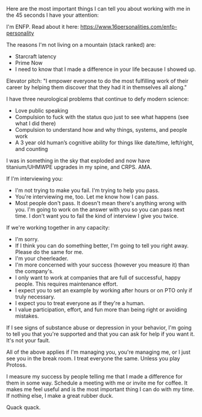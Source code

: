 Here are the most important things I can tell you about working with me in the 45 seconds I have your attention:

I'm ENFP.  Read about it here: https://www.16personalities.com/enfp-personality

The reasons I'm not living on a mountain (stack ranked) are:
  - Starcraft latency
  - Prime Now
  - I need to know that I made a difference in your life because I showed up.

Elevator pitch: "I empower everyone to do the most fulfilling work of their career by helping them discover that they had it in themselves all along."

I have three neurological problems that continue to defy modern science:
  - Love public speaking
  - Compulsion to fuck with the status quo just to see what happens (see what I did there)
  - Compulsion to understand how and why things, systems, and people work
  - A 3 year old human’s cognitive ability for things like date/time, left/right, and counting

I was in something in the sky that exploded and now have titanium/UHMWPE upgrades in my spine, and CRPS.  AMA.

If I'm interviewing you:
  - I'm not trying to make you fail.  I'm trying to help you pass.
  - You're interviewing me, too.  Let me know how I can pass.
  - Most people don't pass.  It doesn't mean there's anything wrong with you.  I'm going to work on the answer with you so you can pass next time.  I don't want you to fail the kind of interview I give you twice.

If we're working together in any capacity:
  - I'm sorry.
  - If I think you can do something better, I'm going to tell you right away.  Please do the same for me.
  - I'm your cheerleader.
  - I'm more concerned with your success (however you measure it) than the company's.
  - I only want to work at companies that are full of successful, happy people.  This requires maintenance effort.
  - I expect you to set an example by working after hours or on PTO only if truly necessary.
  - I expect you to treat everyone as if they're a human.
  - I value participation, effort, and fun more than being right or avoiding mistakes.

If I see signs of substance abuse or depression in your behavior, I'm going to tell you that you're supported and that you can ask for help if you want it.  It's not your fault.

All of the above applies if I'm managing you, you're managing me, or I just see you in the break room.  I treat everyone the same.  Unless you play Protoss.

I measure my success by people telling me that I made a difference for them in some way.  Schedule a meeting with me or invite me for coffee.  It makes me feel useful and is the most important thing I can do with my time.  If nothing else, I make a great rubber duck.

Quack quack.

